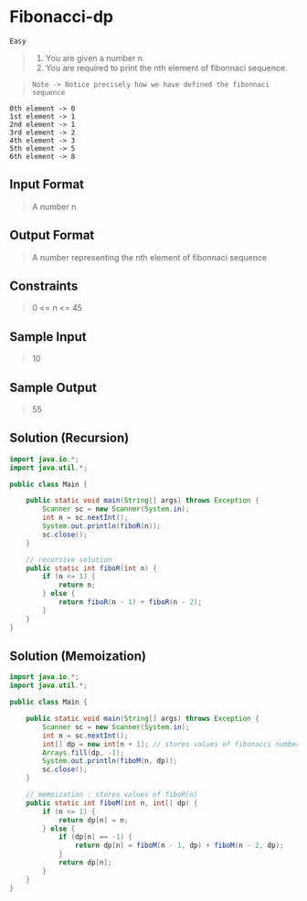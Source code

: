 # Fibonacci-dp

`Easy`

> 1. You are given a number n.
> 2. You are required to print the nth element of fibonnaci sequence.

> `Note -> Notice precisely how we have defined the fibonnaci sequence`

```
0th element -> 0
1st element -> 1
2nd element -> 1
3rd element -> 2
4th element -> 3
5th element -> 5
6th element -> 8
```

## Input Format

> A number n

## Output Format

> A number representing the nth element of fibonnaci sequence

## Constraints

> 0 <= n <= 45

## Sample Input

> 10

## Sample Output

> 55

## Solution (Recursion)

```java
import java.io.*;
import java.util.*;

public class Main {

    public static void main(String[] args) throws Exception {
        Scanner sc = new Scanner(System.in);
        int n = sc.nextInt();
        System.out.println(fiboR(n));
        sc.close();
    }

    // recursive solution
    public static int fiboR(int n) {
        if (n <= 1) {
            return n;
        } else {
            return fiboR(n - 1) + fiboR(n - 2);
        }
    }
}
```

## Solution (Memoization)

```java
import java.io.*;
import java.util.*;

public class Main {

    public static void main(String[] args) throws Exception {
        Scanner sc = new Scanner(System.in);
        int n = sc.nextInt();
        int[] dp = new int[n + 1]; // stores values of fibonacci numbers from 0 to n => (n+1) terms
        Arrays.fill(dp, -1);
        System.out.println(fiboM(n, dp));
        sc.close();
    }

    // memoization : stores values of fiboR(n)
    public static int fiboM(int n, int[] dp) {
        if (n <= 1) {
            return dp[n] = n;
        } else {
            if (dp[n] == -1) {
                return dp[n] = fiboM(n - 1, dp) + fiboM(n - 2, dp);
            }
            return dp[n];
        }
    }
}
```

